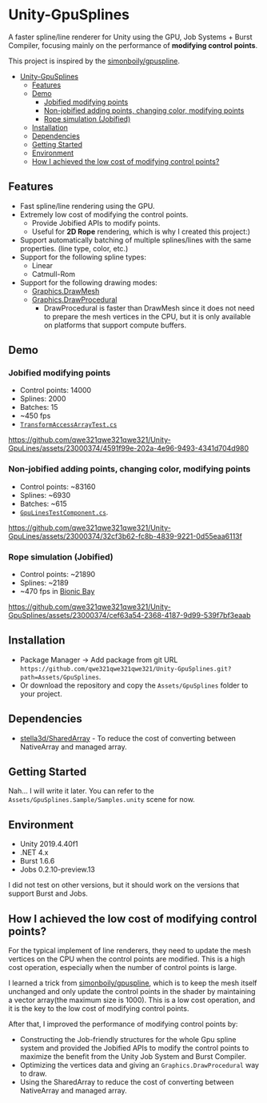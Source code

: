 # Unity-GpuSplines
A faster spline/line renderer for Unity using the GPU, Job Systems + Burst Compiler, focusing mainly on the performance of **modifying control points**.

This project is inspired by the [simonboily/gpuspline](https://github.com/simonboily/gpuspline).

- [Unity-GpuSplines](#unity-gpusplines)
  - [Features](#features)
  - [Demo](#demo)
    - [Jobified modifying points](#jobified-modifying-points)
    - [Non-jobified adding points, changing color, modifying points](#non-jobified-adding-points-changing-color-modifying-points)
    - [Rope simulation (Jobified)](#rope-simulation-jobified)
  - [Installation](#installation)
  - [Dependencies](#dependencies)
  - [Getting Started](#getting-started)
  - [Environment](#environment)
  - [How I achieved the low cost of modifying control points?](#how-i-achieved-the-low-cost-of-modifying-control-points)


## Features
- Fast spline/line rendering using the GPU.
- Extremely low cost of modifying the control points.
    * Provide Jobified APIs to modify points.
    * Useful for **2D Rope** rendering, which is why I created this project:)
- Support automatically batching of multiple splines/lines with the same properties. (line type, color, etc.)
- Support for the following spline types:
    - Linear
    - Catmull-Rom
- Support for the following drawing modes:
    - [Graphics.DrawMesh](https://docs.unity3d.com/ScriptReference/Graphics.DrawMesh.html)
    - [Graphics.DrawProcedural](https://docs.unity3d.com/ScriptReference/Graphics.DrawProcedural.html)
      * DrawProcedural is faster than DrawMesh since it does not need to prepare the mesh vertices in the CPU, but it is only available on platforms that support compute buffers.

## Demo
### Jobified modifying points
* Control points: 14000
* Splines: 2000
* Batches: 15
* ~450 fps
* [`TransformAccessArrayTest.cs`](./Assets/GpuSplines.Sample/TransformAccessArrayTest.cs)

https://github.com/qwe321qwe321qwe321/Unity-GpuLines/assets/23000374/4591f99e-202a-4e96-9493-4341d704d980

### Non-jobified adding points, changing color, modifying points
* Control points: ~83160
* Splines: ~6930
* Batches: ~615
* [`GpuLinesTestComponent.cs`](./Assets/GpuSplines.Sample/GpuLinesTestComponent.cs).

https://github.com/qwe321qwe321qwe321/Unity-GpuLines/assets/23000374/32cf3b62-fc8b-4839-9221-0d55eaa6113f

### Rope simulation (Jobified) 
* Control points: ~21890
* Splines: ~2189
* ~470 fps in [Bionic Bay](https://store.steampowered.com/app/1928690/Bionic_Bay/?utm_source=github&utm_campaign=reveal&utm_medium=gpusplines)

https://github.com/qwe321qwe321qwe321/Unity-GpuSplines/assets/23000374/cef63a54-2368-4187-9d99-539f7bf3eaab

## Installation
- Package Manager -> Add package from git URL `https://github.com/qwe321qwe321qwe321/Unity-GpuSplines.git?path=Assets/GpuSplines`.
- Or download the repository and copy the `Assets/GpuSplines` folder to your project.

## Dependencies
- [stella3d/SharedArray](https://github.com/stella3d/SharedArray) - To reduce the cost of converting between NativeArray and managed array.

## Getting Started
Nah... I will write it later. You can refer to the `Assets/GpuSplines.Sample/Samples.unity` scene for now.

## Environment
- Unity 2019.4.40f1
- .NET 4.x
- Burst 1.6.6
- Jobs 0.2.10-preview.13

I did not test on other versions, but it should work on the versions that support Burst and Jobs.

## How I achieved the low cost of modifying control points?
For the typical implement of line renderers, they need to update the mesh vertices on the CPU when the control points are modified. 
This is a high cost operation, especially when the number of control points is large.

I learned a trick from [simonboily/gpuspline](https://github.com/simonboily/gpuspline), which is to keep the mesh itself unchanged and only update the control points in the shader by maintaining a vector array(the maximum size is 1000). This is a low cost operation, and it is the key to the low cost of modifying control points.

After that, I improved the performance of modifying control points by:
- Constructing the Job-friendly structures for the whole Gpu spline system and provided the Jobified APIs to modify the control points to maximize the benefit from the Unity Job System and Burst Compiler.
- Optimizing the vertices data and giving an `Graphics.DrawProcedural` way to draw.
- Using the SharedArray to reduce the cost of converting between NativeArray and managed array.
